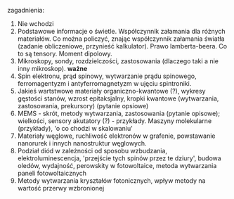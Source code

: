 zagadnienia:

1. Nie wchodzi
2. Podstawowe informacje o świetle. Współczynnik załamania dla różnych materiałów. Co można policzyć, znając współczynnik załamania światła (zadanie obliczeniowe, przynieść kalkulator). Prawo lamberta-beera. Co to są tensory. Moment dipolowy.
3. Mikroskopy, sondy, rozdzielczości, zastosowania (dlaczego taki a nie inny mikroskop). **ważne**
4. Spin elektronu, prąd spinowy, wytwarzanie prądu spinowego, ferromagentyzm i antyferromagnetyzm w ujęciu spintroniki.
5. Jakieś wartstwowe materiały organiczno-kwantowe (?), wykresy gęstości stanów, wzrost epitaksjalny, kropki kwantowe (wytwarzania, zastosowania, prekursory) (pytanie opsiowe)
6. MEMS - skrót, metody wytwarzania, zastosowania (pytanie opisowe); wielkości, sensory akutatory (?) - przykłady. Maszyny molekularne (przykłady), 'o co chodzi w skalowaniu'
7. Materiały węglowe, ruchliwość elektronów w grafenie, powstawanie nanorurek i innych nanostruktur węglowych. 
8. Podział diód w zależności od sposobu wzbudzania, elektroluminescencja, 'przejście tych spinów przez te dziury', budowa oledów, wydajność, perowskity w fotowoltaice, metoda wytwarzania paneli fotowoltaicznych
9. Metody wytwarzania kryształów fotonicznych, wpływ metody na wartość przerwy wzbronionej

